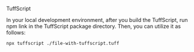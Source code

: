 TuffScript

In your local development environment, after you build the TuffScript, run npm link in the TuffScript package directory. Then, you can utilize it as follows:

`npx tuffscript ./file-with-tuffscript.tuff`

